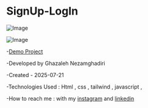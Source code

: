 # SignUp-LogIn 

![Image](https://github.com/user-attachments/assets/90985530-ea9a-4a82-80f9-f6d7447418f9)

![Image](https://github.com/user-attachments/assets/6064a93a-a832-4827-bf61-299fa0b79773)



-[Demo Project](https://ghazalehnezamghadiri.github.io/SignUp-LogIn/) 

-Developed by Ghazaleh Nezamghadiri

-Created - 2025-07-21

-Technologies Used : Html , css , tailwind , javascript , 

-How to reach me : with my [instagram](https://www.instagram.com/ghazale.ghadiri/?hl=en) and  [linkedin](https://www.linkedin.com/in/ghazaleh-nezamghadiri-06b626302/)
